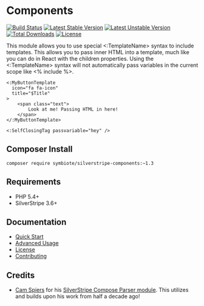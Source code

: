 # Components

[![Build Status](https://travis-ci.org/symbiote/silverstripe-components.svg?branch=master)](https://travis-ci.org/symbiote/silverstripe-components)
[![Latest Stable Version](https://poser.pugx.org/symbiote/silverstripe-components/version.svg)](https://github.com/symbiote/silverstripe-components/releases)
[![Latest Unstable Version](https://poser.pugx.org/symbiote/silverstripe-components/v/unstable.svg)](https://packagist.org/packages/symbiote/silverstripe-components)
[![Total Downloads](https://poser.pugx.org/symbiote/silverstripe-components/downloads.svg)](https://packagist.org/packages/symbiote/silverstripe-components)
[![License](https://poser.pugx.org/symbiote/silverstripe-components/license.svg)](https://github.com/symbiote/silverstripe-components/blob/master/LICENSE.md)

This module allows you to use special <:TemplateName> syntax to include templates. This allows you to pass inner HTML into a template, much like you can do in React with the children properties. Using the <:TemplateName> syntax will not automatically pass variables in the current scope like <% include %>.

```
<:MyButtonTemplate 
  icon="fa fa-icon"
  title="$Title"
>
    <span class="text">
        Look at me! Passing HTML in here!
    </span>
</:MyButtonTemplate>
```

```
<:SelfClosingTag passvariable="hey" />
```

## Composer Install

```
composer require symbiote/silverstripe-components:~1.3
```

## Requirements

* PHP 5.4+
* SilverStripe 3.6+

## Documentation

* [Quick Start](docs/en/quick-start.md)
* [Advanced Usage](docs/en/advanced-usage.md)
* [License](LICENSE.md)
* [Contributing](CONTRIBUTING.md)

## Credits

* [Cam Spiers](https://github.com/camspiers) for his [SilverStripe Compose Parser module](https://github.com/heyday/silverstripe-composeparser/). This utilizes and builds upon his work from half a decade ago!
